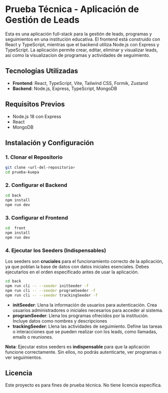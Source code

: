 # Prueba Técnica - Aplicación de Gestión de Leads

Esta es una aplicación full-stack para la gestión de leads, programas y seguimientos en una institución educativa. El frontend está construido con React y TypeScript, mientras que el backend utiliza Node.js con Express y TypeScript. La aplicación permite crear, editar, eliminar y visualizar leads, asi como la visualizacion de programas y actividades de seguimiento.

## Tecnologías Utilizadas

- **Frontend**: React, TypeScript, Vite, Tailwind CSS, Formik, Zustand
- **Backend**: Node.js, Express, TypeScript, MongoDB

## Requisitos Previos

- Node.js 18 con Express
- React
- MongoDB

## Instalación y Configuración

### 1. Clonar el Repositorio

```bash
git clone <url-del-repositorio>
cd prueba-kuepa
```

### 2. Configurar el Backend

```bash
cd back
npm install
npm run dev
```

### 3. Configurar el Frontend

```bash
cd  front
npm install
npm run dev
```

### 4. Ejecutar los Seeders (Indispensables)

Los seeders son **cruciales** para el funcionamiento correcto de la aplicación, ya que poblan la base de datos con datos iniciales esenciales. Debes ejecutarlos en el orden especificado antes de usar la aplicación.

```bash
cd back
npm run cli -- --seeder initSeeder -f
npm run cli -- --seeder programSeeder -f
npm run cli -- --seeder trackingSeeder -f
```

- **initSeeder**: Llena la información de usuarios para autenticación. Crea usuarios administradores o iniciales necesarios para acceder al sistema.
- **programSeeder**: Llena los programas ofrecidos por la institución. Incluye datos como nombres y descripciones
- **trackingSeeder**: Llena las actividades de seguimiento. Define las tareas o interacciones que se pueden realizar con los leads, como llamadas, emails o reuniones.

**Nota**: Ejecutar estos seeders es **indispensable** para que la aplicación funcione correctamente. Sin ellos, no podrás autenticarte, ver programas o ver seguimientos.


## Licencia

Este proyecto es para fines de prueba técnica. No tiene licencia específica.
